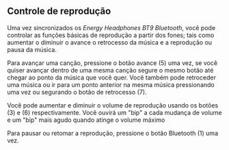 ## Controle de reprodução

Uma vez sincronizados os  *Energy Headphones BT9 Bluetooth*, você pode controlar as funções básicas de reprodução a partir dos fones; tais como aumentar o diminuir o avance o retrocesso da música e a reprodução ou pausa da música.

Para avançar uma canção, pressione o botão avance (5) uma vez, se você quiser avançar dentro de uma mesma canção segure o mesmo botão até chegar ao ponto da música que você quer. Você também pode retroceder uma música ou ir para um ponto anterior na mesma música pressionando uma vez ou segurando o botão de retrocesso (7).

Você pode aumentar e diminuir o volume de reprodução usando os botões (3) e (6) respectivamente. Você ouvirá um "bip" a cada mudança de volume e um "bip" mais agudo quando atinge o volume máximo

Para pausar ou retomar a reprodução, pressione o botão Bluetooth (1) uma vez.
